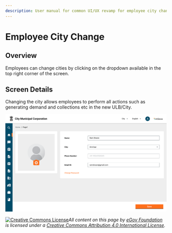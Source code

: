 ```yaml
---
description: User manual for common UI/UX revamp for employee city change screens
---
```


# Employee City Change

## Overview

Employees can change cities by clicking on the dropdown available in the top right corner of the screen.

## Screen Details

Changing the city allows employees to perform all actions such as generating demand and collections etc in the new ULB/City.

![](<../../../../../.gitbook/assets/image (494).png>)

[![Creative Commons License](https://i.creativecommons.org/l/by/4.0/80x15.png)](http://creativecommons.org/licenses/by/4.0/)_All content on this page by_ [_eGov Foundation_](https://egov.org.in/) _is licensed under a_ [_Creative Commons Attribution 4.0 International License_](http://creativecommons.org/licenses/by/4.0/)_._
